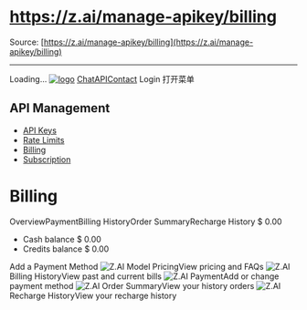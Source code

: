# https://z.ai/manage-apikey/billing

Source: [https://z.ai/manage-apikey/billing](https://z.ai/manage-apikey/billing)

---

Loading...
[![logo](https://z-cdn.chatglm.cn/z-ai/static/logo.svg)](https://z.ai/chat)
[Chat](https://z.ai/chat)[API](https://z.ai/model-api)[Contact](https://z.ai/contact)
Login
打开菜单
## API Management
  * [API Keys](https://z.ai/manage-apikey/apikey-list)
  * [Rate Limits](https://z.ai/manage-apikey/rate-limits)
  * [Billing](https://z.ai/manage-apikey/billing)
  * [Subscription](https://z.ai/manage-apikey/subscription)


# Billing
OverviewPaymentBilling HistoryOrder SummaryRecharge History
$ 0.00
  * Cash balance
$ 0.00
  * Credits balance
$ 0.00


Add a Payment Method
![Z.AI](https://z.ai/_next/image?url=%2Fimages%2Fpay-list%2Fmodel-price.png&w=128&q=75)
Model PricingView pricing and FAQs
![Z.AI](https://z.ai/_next/image?url=%2Fimages%2Fpay-list%2Fbill-history.png&w=128&q=75)
Billing HistoryView past and current bills
![Z.AI](https://z.ai/_next/image?url=%2Fimages%2Fpay-list%2Fpayment.png&w=128&q=75)
PaymentAdd or change payment method
![Z.AI](https://z.ai/images/order-list-preview.svg)
Order SummaryView your history orders
![Z.AI](https://z.ai/images/history-list-preview.svg)
Recharge HistoryView your recharge history
